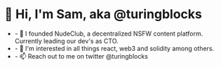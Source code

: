 <h1>👋 Hi, I'm Sam, aka @turingblocks</h1>
<ul>
<li>- 🍑 I founded NudeClub, a decentralized NSFW content platform. Currently leading our dev's as CTO.</li>
<li>- 👀 I'm interested in all things react, web3 and solidity among others.</li>
<li>- 📫 Reach out to me on twitter @turingblocks</li>
</ul>
